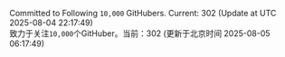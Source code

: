 Committed to Following `10,000` GitHubers. Current: <!-- FOLLOWING_COUNT -->302<!-- FOLLOWING_COUNT --> (Update at UTC <!-- LAST_UPDATED -->2025-08-04 22:17:49<!-- LAST_UPDATED -->)<br>
致力于关注`10,000`个GitHuber。当前：<!-- FOLLOWING_COUNT -->302<!-- FOLLOWING_COUNT --> (更新于北京时间 <!-- LAST_UPDATED_CST -->2025-08-05 06:17:49<!-- LAST_UPDATED_CST -->)
